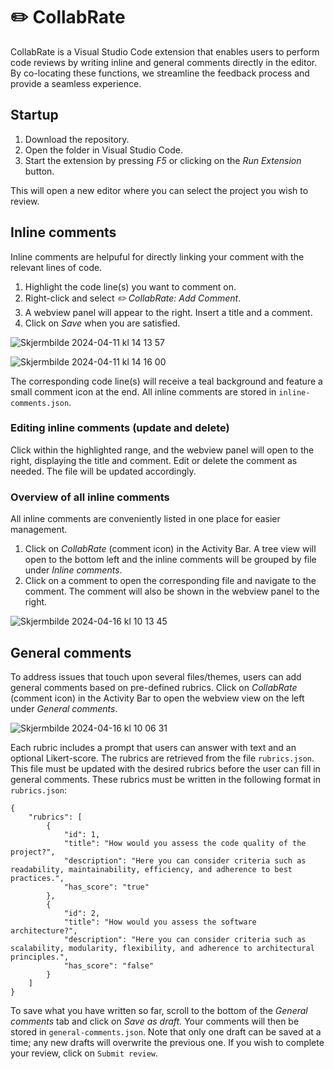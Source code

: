 # ✏️ CollabRate

CollabRate is a Visual Studio Code extension that enables users to perform code reviews by writing inline and general comments directly in the editor. By co-locating these functions, we streamline the feedback process and provide a seamless experience.

## Startup

1. Download the repository.
2. Open the folder in Visual Studio Code.
3. Start the extension by pressing _F5_ or clicking on the _Run Extension_ button.

This will open a new editor where you can select the project you wish to review.

## Inline comments

Inline comments are helpuful for directly linking your comment with the relevant lines of code.

1. Highlight the code line(s) you want to comment on.
2. Right-click and select _✏️ CollabRate: Add Comment_.
3. A webview panel will appear to the right. Insert a title and a comment.
4. Click on _Save_ when you are satisfied.

![Skjermbilde 2024-04-11 kl  14 13 57](https://github.com/ingrihn/code-review/assets/54781143/34ef783b-353d-471d-b416-297106c69380)

![Skjermbilde 2024-04-11 kl  14 16 00](https://github.com/ingrihn/code-review/assets/54781143/03fabd59-e196-4e38-bbe5-7e47958e9315)

The corresponding code line(s) will receive a teal background and feature a small comment icon at the end. All inline comments are stored in `inline-comments.json`.

### Editing inline comments (update and delete)

Click within the highlighted range, and the webview panel will open to the right, displaying the title and comment. Edit or delete the comment as needed. The file will be updated accordingly.


### Overview of all inline comments

All inline comments are conveniently listed in one place for easier management.

1. Click on _CollabRate_ (comment icon) in the Activity Bar. A tree view will open to the bottom left and the inline comments will be grouped by file under _Inline comments_.
2. Click on a comment to open the corresponding file and navigate to the comment. The comment will also be shown in the webview panel to the right.

![Skjermbilde 2024-04-16 kl  10 13 45](https://github.com/ingrihn/code-review/assets/54781143/af69a258-2a07-467c-9726-5366bd812d39)


## General comments

To address issues that touch upon several files/themes, users can add general comments based on pre-defined rubrics. Click on _CollabRate_ (comment icon) in the Activity Bar to open the webview view on the left under _General comments_.

![Skjermbilde 2024-04-16 kl  10 06 31](https://github.com/ingrihn/code-review/assets/54781143/d31a0dfc-d7b1-4740-b23b-99f653de9742)

Each rubric includes a prompt that users can answer with text and an optional Likert-score. The rubrics are retrieved from the file `rubrics.json`. This file must be updated with the desired rubrics before the user can fill in general comments. These rubrics must be written in the following format in `rubrics.json`:

```
{
    "rubrics": [
        {
            "id": 1,
            "title": "How would you assess the code quality of the project?",
            "description": "Here you can consider criteria such as readability, maintainability, efficiency, and adherence to best practices.",
            "has_score": "true"
        },
        {
            "id": 2,
            "title": "How would you assess the software architecture?",
            "description": "Here you can consider criteria such as scalability, modularity, flexibility, and adherence to architectural principles.",
            "has_score": "false"
        }
    ]
} 
```

To save what you have written so far, scroll to the bottom of the _General comments_ tab and click on _Save as draft._ Your comments will then be stored in `general-comments.json`. Note that only one draft can be saved at a time; any new drafts will overwrite the previous one. If you wish to complete your review, click on `Submit review`.
